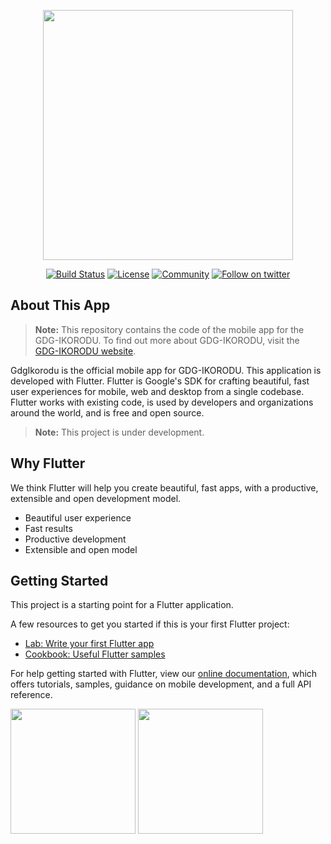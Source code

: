 <p align="center"><a href="https://gdgikorodu.com/" target="_blank"><img src="https://sites.google.com/a/gtugs.org/www/_/rsrc/1336171376680/resources/gdg-logo/GDG-program-logo.png?height=113&width=320" width="400"></a></p>


<p align="center">
<a href="https://codemagic.io/apps/5e26da99f5fb1f37d17d9c30/5e26da99f5fb1f37d17d9c2f/latest_build"><img src="https://api.codemagic.io/apps/5e26da99f5fb1f37d17d9c30/5e26da99f5fb1f37d17d9c2f/status_badge.svg" alt="Build Status"></a>
<a href="LICENSE"><img src="https://img.shields.io/badge/License-MIT-green.svg" alt="License"></a>
<a href="https://gdgikorodu.com/"><img src="https://badges.frapsoft.com/os/v1/open-source.svg?v=103" alt="Community"></a>
<a href="https://twitter.com/intent/follow?screen_name=gdgikorodu"><img src="https://img.shields.io/twitter/follow/gdgikorodu.svg?style=social&label=Follow" alt="Follow on twitter"></a>
</p>


## About This App

> **Note:** This repository contains the code of the mobile app for the GDG-IKORODU. To find out more about GDG-IKORODU, visit the [GDG-IKORODU website](https://gdgikorodu.com).

GdgIkorodu is the official mobile app for GDG-IKORODU. This application is developed with Flutter.
Flutter is Google's SDK for crafting beautiful, fast user experiences for
mobile, web and desktop from a single codebase. Flutter works with existing
code, is used by developers and organizations around the world, and is free
and open source.
> **Note:** This project is under development.

## Why Flutter

We think Flutter will help you create beautiful, fast apps, with a productive,
extensible and open development model.

* Beautiful user experience
* Fast results
* Productive development
* Extensible and open model

## Getting Started

This project is a starting point for a Flutter application.

A few resources to get you started if this is your first Flutter project:

- [Lab: Write your first Flutter app](https://flutter.dev/docs/get-started/codelab)
- [Cookbook: Useful Flutter samples](https://flutter.dev/docs/cookbook)

For help getting started with Flutter, view our
[online documentation](https://flutter.dev/docs), which offers tutorials,
samples, guidance on mobile development, and a full API reference.

<a href="./app-release.apk"><img src="https://www.designpieces.com/wp-content/uploads/2016/02/google-play-badge.png" width="200"></img></a>
<a href="./runner.app"><img src="https://www.designpieces.com/wp-content/uploads/2016/02/download-on-the-app-store.png" width="200"></img></a>
